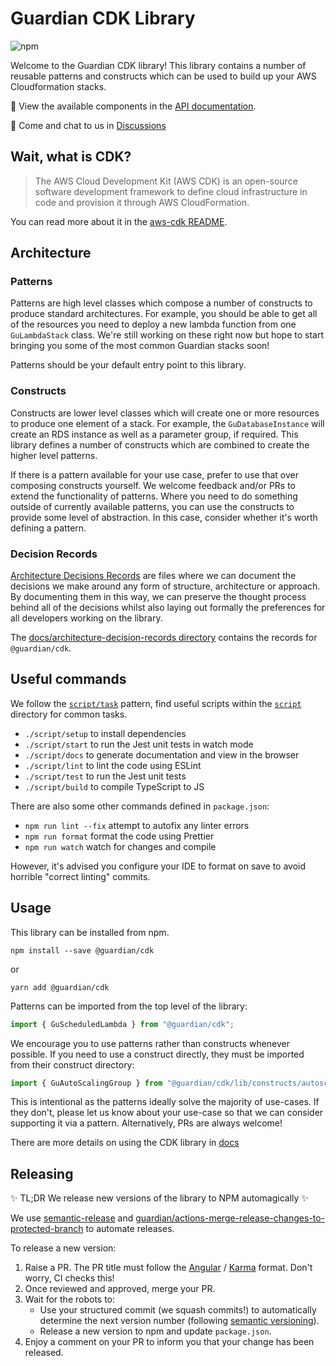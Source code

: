# Guardian CDK Library

![npm](https://img.shields.io/npm/v/@guardian/cdk?style=flat-square)

Welcome to the Guardian CDK library! This library contains a number of reusable patterns and constructs which can be used to build up your AWS Cloudformation stacks.

📖 View the available components in the [API documentation](https://guardian.github.io/cdk/).

💬 Come and chat to us in [Discussions](https://github.com/guardian/cdk/discussions)

## Wait, what is CDK?

> The AWS Cloud Development Kit (AWS CDK) is an open-source software development framework to define cloud infrastructure in code and provision it through AWS CloudFormation.

You can read more about it in the [aws-cdk README](https://github.com/aws/aws-cdk).

## Architecture

### Patterns

Patterns are high level classes which compose a number of constructs to produce standard architectures. For example, you should be able to get all of the resources you need to deploy a new lambda function from one `GuLambdaStack` class. We're still working on these right now but hope to start bringing you
some of the most common Guardian stacks soon!

Patterns should be your default entry point to this library.

### Constructs

Constructs are lower level classes which will create one or more resources to produce one element of a stack. For example, the `GuDatabaseInstance` will create an RDS instance as well as a parameter group, if required. This library defines a number of constructs which are combined to create the higher level patterns.

If there is a pattern available for your use case, prefer to use that over composing constructs yourself. We welcome feedback and/or PRs to extend the functionality of patterns. Where you need to do something outside of currently available patterns, you can use the constructs to provide some level of abstraction. In this case, consider whether it's worth defining a pattern.

### Decision Records

[Architecture Decisions Records](https://github.com/joelparkerhenderson/architecture_decision_record) are files where we can document the decisions we make around any form of structure, architecture or approach. By documenting them in this way, we can preserve the thought process behind all of the decisions whilst also laying out formally the preferences for all developers working on the library.

The [docs/architecture-decision-records directory](https://github.com/guardian/cdk/tree/main/docs/architecture-decision-records) contains the records for `@guardian/cdk`.

## Useful commands

We follow the [`script/task`](https://github.com/github/scripts-to-rule-them-all) pattern,
find useful scripts within the [`script`](./script) directory for common tasks.

- `./script/setup` to install dependencies
- `./script/start` to run the Jest unit tests in watch mode
- `./script/docs` to generate documentation and view in the browser
- `./script/lint` to lint the code using ESLint
- `./script/test` to run the Jest unit tests
- `./script/build` to compile TypeScript to JS

There are also some other commands defined in `package.json`:

- `npm run lint --fix` attempt to autofix any linter errors
- `npm run format` format the code using Prettier
- `npm run watch` watch for changes and compile

However, it's advised you configure your IDE to format on save to avoid horrible "correct linting" commits.

## Usage

This library can be installed from npm.

```
npm install --save @guardian/cdk
```

or

```
yarn add @guardian/cdk
```

Patterns can be imported from the top level of the library:

```typescript
import { GuScheduledLambda } from "@guardian/cdk";
```

We encourage you to use patterns rather than constructs whenever possible. If you need to use a construct directly, they must be imported from their construct directory:

```typescript
import { GuAutoScalingGroup } from "@guardian/cdk/lib/constructs/autoscaling";
```

This is intentional as the patterns ideally solve the majority of use-cases.
If they don't, please let us know about your use-case so that we can consider supporting it via a pattern. Alternatively, PRs are always welcome!

There are more details on using the CDK library in [docs](docs)

## Releasing

✨ TL;DR We release new versions of the library to NPM automagically ✨

We use [semantic-release](https://github.com/semantic-release/semantic-release) and [guardian/actions-merge-release-changes-to-protected-branch](https://github.com/guardian/actions-merge-release-changes-to-protected-branch) to automate releases.

To release a new version:
1. Raise a PR. The PR title must follow the [Angular](https://github.com/angular/angular.js/blob/master/DEVELOPERS.md#commits) / [Karma](http://karma-runner.github.io/6.1/dev/git-commit-msg.html) format. Don't worry, CI checks this!
1. Once reviewed and approved, merge your PR.
1. Wait for the robots to:
   - Use your structured commit (we squash commits!) to automatically determine the next version number (following [semantic versioning](https://semver.org/)).
   - Release a new version to npm and update `package.json`.
1. Enjoy a comment on your PR to inform you that your change has been released.
